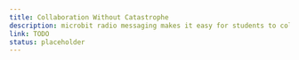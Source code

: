 ```yaml
---
title: Collaboration Without Catastrophe
description: microbit radio messaging makes it easy for students to collaborate on non-trivial projects together without many of the traditional problems.
link: TODO
status: placeholder
---
```

